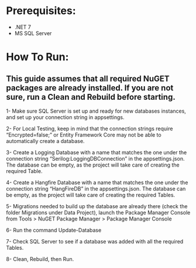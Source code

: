 # Prerequisites:
-	.NET 7
-	MS SQL Server

# How To Run:

## This guide assumes that all required NuGET packages are already installed. If you are not sure, run a Clean and Rebuild before starting.

1-	Make sure SQL Server is set up and ready for new databases instances, and set up your connection string in appsettings.


2-	For Local Testing, keep in mind that the connection strings require “Encrypted=false;” or Entity Framework Core may not be able to automatically create a database.


3-	Create a Logging Database with a name that matches the one under the connection string “Serilog:LoggingDBConnection” in the appsettings.json. The database can be empty, as 
the project will take care of creating the required Table.


4-	Create a Hangfire Database with a name that matches the one under the connection string “HangFireDB” in the appsettings.json. The database can be empty, as 
the project will take care of creating the required Tables.


5-	Migrations needed to build up the database are already there (check the folder Migrations under Data Project), launch the Package Manager Console from Tools > NuGET Package Manager > Package Manager Console


6-	Run the command Update-Database


7-	Check SQL Server to see if a database was added with all the required Tables.


8-	Clean, Rebuild, then Run.

